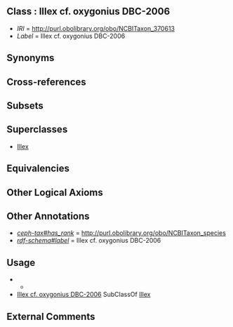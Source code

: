 
## Class : Illex cf. oxygonius DBC-2006

 * *IRI* = http://purl.obolibrary.org/obo/NCBITaxon_370613
 * *Label* = Illex cf. oxygonius DBC-2006

## Synonyms


## Cross-references


## Subsets


## Superclasses

 * [Illex](../../NCBITaxon/27/NCBITaxon_6627.md)

## Equivalencies


## Other Logical Axioms


## Other Annotations

 * *[ceph-tax#has_rank](../../ceph-tax#has/nk/ceph-tax#has_rank.md)* = http://purl.obolibrary.org/obo/NCBITaxon_species
 * *[rdf-schema#label](../../el/rdf-schema#label.md)* = Illex cf. oxygonius DBC-2006

## Usage

 * -
 * [Illex cf. oxygonius DBC-2006](../../NCBITaxon/13/NCBITaxon_370613.md) SubClassOf [Illex](../../NCBITaxon/27/NCBITaxon_6627.md)

## External Comments

